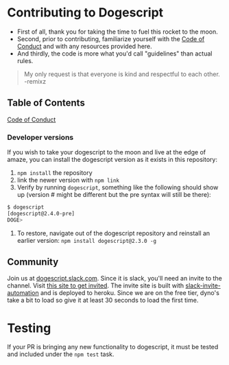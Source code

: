 # Contributing to Dogescript

* First of all, thank you for taking the time to fuel this rocket to the moon. 
* Second, prior to contributing, familiarize yourself with the [Code of Conduct](#CODE_OF_CONDUCT.md) and with any resources provided here.
* And thirdly, the code is more what you'd call "guidelines" than actual rules.

> My only request is that everyone is kind and respectful to each other. -remixz

## Table of Contents

[Code of Conduct](#CODE_OF_CONDUCT.md)

### Developer versions

If you wish to take your dogescript to the moon and live at the edge of amaze, you can install the dogescript version as it exists in this repository:

1. `npm install` the repository
1. link the newer version with `npm link`
1. Verify by running `dogescript`, something like the following should show up (version # might be different but the pre syntax will still be there):
```bash
$ dogescript
[dogescript@2.4.0-pre]
DOGE>
```
1. To restore, navigate out of the dogescript repository and reinstall an earlier version:
`npm install dogescript@2.3.0 -g`

## Community

Join us at [dogescript.slack.com](dogescript.slack.com). Since it is slack, you'll need an invite to the channel. Visit [this site to get invited](https://doge-invite.herokuapp.com/). The invite site is built with [slack-invite-automation](https://github.com/outsideris/slack-invite-automation) and is deployed to heroku. 
Since we are on the free tier, dyno's take a bit to load so give it at least 30 seconds to load the first time.

# Testing

If your PR is bringing any new functionality to dogescript, it must be tested and included under the `npm test` task.
